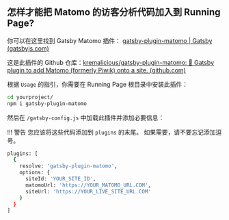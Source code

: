 ## 怎样才能把 Matomo 的访客分析代码加入到 Running Page?

你可以在这里找到 Gatsby Matomo 插件： [gatsby-plugin-matomo | Gatsby (gatsbyjs.com)](https://www.gatsbyjs.com/plugins/gatsby-plugin-matomo/?=matomo)

这是此插件的 Github 仓库：[kremalicious/gatsby-plugin-matomo: 🥂 Gatsby plugin to add Matomo (formerly Piwik) onto a site. (github.com)](https://github.com/kremalicious/gatsby-plugin-matomo)

根据 `Usage` 的指引，你需要在 Running Page 根目录中安装此插件：

```bash
cd yourproject/
npm i gatsby-plugin-matomo
```

然后在 `/gatsby-config.js` 中加载此插件并添加必要信息：

!!! 警告
	您应该将这些代码添加到 `plugins` 的末尾。 如果需要，请不要忘记添加逗号。

```bash
plugins: [
  {
    resolve: 'gatsby-plugin-matomo',
    options: {
      siteId: 'YOUR_SITE_ID',
      matomoUrl: 'https://YOUR_MATOMO_URL.COM',
      siteUrl: 'https://YOUR_LIVE_SITE_URL.COM'
    }
  }
]
```

 	